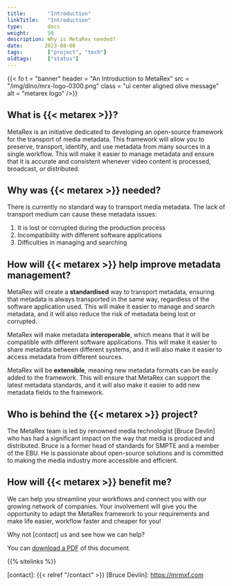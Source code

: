 ```yaml
---
title:       "Introduction"
linkTitle:   "Introduction"
type:        docs
weight:      50
description: Why is MetaRex needed?
date:       2023-08-08
tags:        ["project", "tech"]
oldtags:     ["status"]
---
```

{{< fo t = "banner"
    header = "An Introduction to MetaRex"
    src = "/img/dino/mrx-logo-0300.png" 
    class = "ui center aligned olive message"
    alt = "metarex logo"
/>}}

## What is {{< metarex >}}?

MetaRex is an initiative dedicated to developing an open-source framework for the transport of media metadata. This framework will allow you to preserve, transport, identify, and use metadata from many sources in a single workflow.
This will make it easier to manage metadata and ensure that it is accurate and consistent whenever video content is processed, broadcast, or distributed.

## Why was {{< metarex >}} needed?

There is currently no standard way to transport media metadata. The lack of transport medium can cause these metadata issues:

1. It is lost or corrupted during the production process
2. Incompatibility with different software applications
3. Difficulties in managing and searching

## How will {{< metarex >}} help improve metadata management?

MetaRex will create a **standardised** way to transport metadata, ensuring that metadata is always transported in the same way, regardless of the software application used. This will make it easier to manage and search metadata, and it will also reduce the risk of metadata being lost or corrupted.

MetaRex will make metadata **interoperable**, which means that it will be compatible with different software applications. This will make it easier to share metadata between different systems, and it will also make it easier to access metadata from different sources.

MetaRex will be **extensible**, meaning new metadata formats can be easily added to the framework. This will ensure that MetaRex can support the latest metadata standards, and it will also make it easier to add new metadata fields to the framework.

## Who is behind the {{< metarex >}} project?

The MetaRex team is led by renowned media technologist [Bruce Devlin] who has had a significant impact on the way that media is produced and distributed.  Bruce is a former head of standards for SMPTE and a member of the EBU. He is passionate about open-source solutions and is committed to making the media industry more accessible and efficient.

## How will {{< metarex >}} benefit me?

We can help you streamline your workflows and connect you with our growing network of companies.  Your involvement will give you the opportunity to adapt the MetaRex framework to your requirements and make life easier, workflow faster and cheaper for you!

Why not [contact] us and see how we can help?

You can [download a PDF](/downloads/introduction-to-metarex.pdf) of this document. 

{{% sitelinks %}}

[contact]: {{< relref "/contact" >}}
[Bruce Devlin]:  https://mrmxf.com